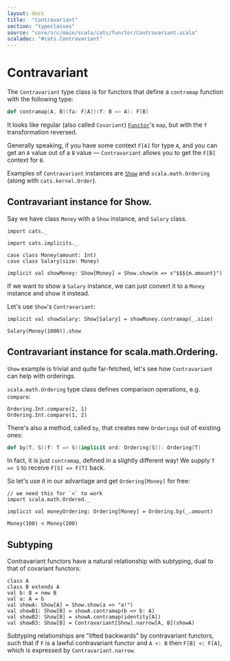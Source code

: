 ```yaml
---
layout: docs
title:  "Contravariant"
section: "typeclasses"
source: "core/src/main/scala/cats/functor/Contravariant.scala"
scaladoc: "#cats.Contravariant"
---
```

# Contravariant

The `Contravariant` type class is for functors that define a `contramap`
function with the following type:

```scala
def contramap[A, B](fa: F[A])(f: B => A): F[B]
```

It looks like regular (also called `Covariant`) [`Functor`](functor.html)'s `map`,
but with the `f` transformation reversed.

Generally speaking, if you have some context `F[A]` for type `A`,
and you can get an `A` value out of a `B` value — `Contravariant` allows you to get the `F[B]` context for `B`.

Examples of `Contravariant` instances are [`Show`](show.html) and `scala.math.Ordering` (along with `cats.kernel.Order`).

## Contravariant instance for Show.

Say we have class `Money` with a `Show` instance, and `Salary` class. 

```tut:silent
import cats._

import cats.implicits._

case class Money(amount: Int)
case class Salary(size: Money)

implicit val showMoney: Show[Money] = Show.show(m => s"$$${m.amount}")
```

If we want to show a `Salary` instance, we can just convert it to a `Money` instance and show it instead.

Let's use `Show`'s `Contravariant`:
  
```tut:book
implicit val showSalary: Show[Salary] = showMoney.contramap(_.size)

Salary(Money(1000)).show
```

## Contravariant instance for scala.math.Ordering.

`Show` example is trivial and quite far-fetched, let's see how `Contravariant` can help with orderings.

`scala.math.Ordering` type class defines comparison operations, e.g. `compare`:

```tut:book
Ordering.Int.compare(2, 1)
Ordering.Int.compare(1, 2)
```

There's also a method, called `by`, that creates new `Orderings` out of existing ones:

```scala
def by[T, S](f: T => S)(implicit ord: Ordering[S]): Ordering[T]
```

In fact, it is just `contramap`, defined in a slightly different way! We supply `T => S` to receive `F[S] => F[T]` back.

So let's use it in our advantage and get `Ordering[Money]` for free: 

```tut:book
// we need this for `<` to work
import scala.math.Ordered._

implicit val moneyOrdering: Ordering[Money] = Ordering.by(_.amount)

Money(100) < Money(200)
```

## Subtyping

Contravariant functors have a natural relationship with subtyping, dual to that of covariant functors:

```tut:book
class A
class B extends A
val b: B = new B
val a: A = b
val showA: Show[A] = Show.show(a => "a!")
val showB1: Show[B] = showA.contramap(b => b: A)
val showB2: Show[B] = showA.contramap(identity[A])
val showB3: Show[B] = Contravariant[Show].narrow[A, B](showA)
```

Subtyping relationships are "lifted backwards" by contravariant functors, such that if `F` is a
lawful contravariant functor and `A <: B` then `F[B] <: F[A]`, which is expressed by `Contravariant.narrow`.
